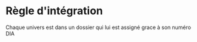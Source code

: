 # Règle d'intégration

Chaque univers est dans un dossier qui lui est assigné grace à son numéro DIA